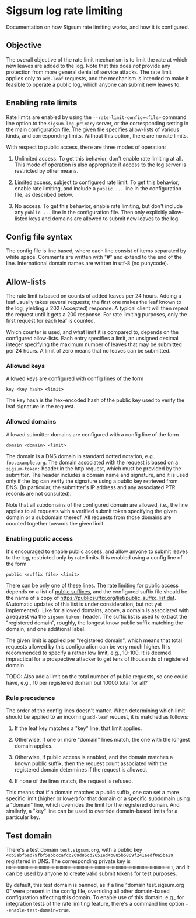 # Sigsum log rate limiting

Documentation on how Sigsum rate limiting works, and how it is
configured.

## Objective

The overall objective of the rate limit mechanism is to limit the rate
at which new leaves are added to the log. Note that this does *not*
provide any protection from more general denial of service attacks.
The rate limit applies only to `add-leaf` requests, and the mechanism is
intended to make it feasible to operate a public log, which anyone can
submit new leaves to.

## Enabling rate limits

Rate limits are enabled by using the `--rate-limit-config=<file>`
command line option to the `sigsum-log-primary` server, or the
corresponding setting in the main configuration file. The given file
specifies allow-lists of various kinds, and corresponding limits.
Without this option, there are no rate limits.

With respect to public access, there are three modes of operation:

1. Unlimited access. To get this behavior, don't enable rate limiting
   at all. This mode of operation is also appropriate if access to the
   log server is restricted by other means.

2. Limited access, subject to configured rate limit. To get this
   behavior, enable rate limiting, and include a `public ...` line in
   the configuration file, as described below.

3. No access. To get this behavior, enable rate limiting, but don't
   include any `public ...` line in the configuration file. Then only
   explicitly allow-listed keys and domains are allowed to submit new
   leaves to the log.

## Config file syntax

The config file is line based, where each line consist of items
separated by white space. Comments are written with "#" and extend to
the end of the line. International domain names are written in utf-8
(no punycode).

## Allow-lists

The rate limit is based on counts of added leaves per 24 hours. Adding
a leaf usually takes several requests; the first one makes the leaf
known to the log, yielding a 202 (Accepted) response. A typical client
will then repeat the request until it gets a 200 response. For rate
limiting purposes, only the first request for each leaf is counted.

Which counter is used, and what limit it is compared to, depends on
the configured allow-lists. Each entry specifies a limit, an
unsigned decimal integer specifying the maximum number of leaves that
may be submitted per 24 hours. A limit of zero means that no leaves can
be submitted.

### Allowed keys

Allowed keys are configured with config lines of the form
```
key <key hash> <limit>
```
The key hash is the hex-encoded hash of the public key used to verify the leaf
signature in the request.

### Allowed domains

Allowed submitter domains are configured with a config line of the
form
```
domain <domain> <limit>
```
The domain is a DNS domain in standard dotted notation, e.g.,
`foo.example.org`. The domain associated with the request is based on
a `sigsum-token:` header in the http request, which must be provided by
the submitter. The header includes a domain name and signature, and it
is used only if the log can verify the signature using a public key
retrieved from DNS. (In particular, the submitter's IP address and any
associated PTR records are not consulted).

Note that all subdomains of the configured domain are allowed, i.e.,
the line applies to all requests with a verified submit token
specifying the given domain or a subdomain thereof. All requests from
those domains are counted together towards the given limit.

### Enabling public access

It's encouraged to enable public access, and allow anyone to submit
leaves to the log, restricted only by rate limits. It is enabled using
a config line of the form
```
public <suffix file> <limit>
```
There can be only one of these lines. The rate limiting for public
access depends on a list of [public
suffixes](https://publicsuffix.org/), and the configured suffix file
should be the name of a copy of
<https://publicsuffix.org/list/public_suffix_list.dat>. (Automatic
updates of this list is under consideration, but not yet implemented).
Like for allowed domains, above, a domain is associated with a request
via the `sigsum-token:` header. The suffix list is used to extract the
"registered domain", roughly, the longest know public suffix matching
the domain, and one additional label.

The given limit is applied per "registered domain", which means that
total requests allowed by this configuration can be very much higher. It
is recommended to specify a rather low limit, e.g., 10-100. It is
deemed impractical for a prospective attacker to get tens of thousands
of registered domain.

TODO: Also add a limit on the total number of public requests, so one
could have, e.g., 10 per registered domain but 10000 total for all?

### Rule precedence

The order of the config lines doesn't matter. When determining which
limit should be applied to an incoming `add-leaf` request, it is
matched as follows:

1. If the leaf key matches a "key" line, that limit applies.

2. Otherwise, if one or more "domain" lines match, the one with the
   longest domain applies.

3. Otherwise, if public access is enabled, and the domain matches a
   known public suffix, then the request count associated with the
   registered domain determines if the request is allowed.

4. If none of the lines match, the request is refused.

This means that if a domain matches a public suffix, one can set a
more specific limit (higher or lower) for that domain or a specific
subdomain using a "domain" line, which overrides the limit for the
registered domain. And similarly, a "key" line can be used to override
domain-based limits for a particular key.

## Test domain

There's a test domain `test.sigsum.org`, with a public key
`4cb5abf6ad79fbf5abbccafcc269d85cd2651ed4b885b5869f241aedf0a5ba29`
registered in DNS. The corresponding private key is
`0000000000000000000000000000000000000000000000000000000000000001`,
and it can be used by anyone to create valid submit tokens for test
purposes.

By default, this test domain is banned, as if a line "domain
test.sigsum.org 0" were present in the config file, overriding all
other domain-based configuration affecting this domain. To enable use
of this domain, e.g., for integration tests of the rate limiting
feature, there's a command line option `--enable-test-domain=true`.
